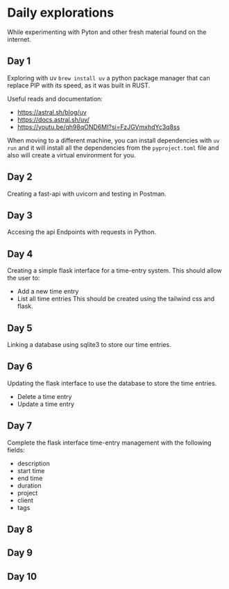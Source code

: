# Daily explorations
While experimenting with Pyton and other fresh material found on the internet.

## Day 1
Exploring with uv ```brew install uv``` a python package manager that can replace PIP with its speed, as it was built in RUST.

Useful reads and documentation:
- https://astral.sh/blog/uv
- https://docs.astral.sh/uv/
- https://youtu.be/qh98qOND6MI?si=FzJGVmxhdYc3q8ss

When moving to a different machine, you can install dependencies with ```uv run``` and it will install all the dependencies from the ```pyproject.toml``` file and also will create a virtual environment for you.


## Day 2
Creating a fast-api with uvicorn and testing in Postman.


## Day 3
Accesing the api Endpoints with requests in Python.


## Day 4
Creating a simple flask interface for a time-entry system. This should allow the user to:
- Add a new time entry
- List all time entries
This should be created using the tailwind css and flask.

## Day 5
Linking a database using sqlite3 to store our time entries.

## Day 6
Updating the flask interface to use the database to store the time entries.
- Delete a time entry
- Update a time entry

## Day 7
Complete the flask interface time-entry management with the following fields:
- description
- start time
- end time
- duration
- project
- client
- tags

## Day 8

## Day 9

## Day 10